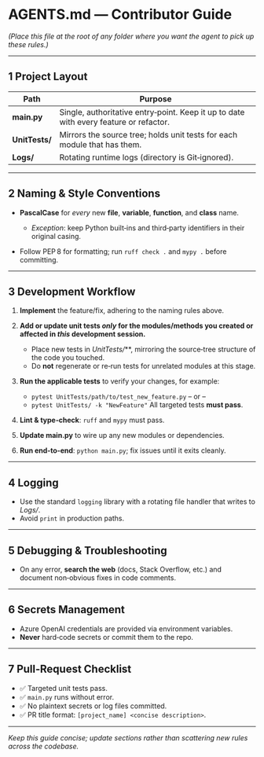 # AGENTS.md — Contributor Guide

*(Place this file at the root of any folder where you want the agent to pick up these rules.)*

---

## 1  Project Layout

| Path           | Purpose                                                                               |
| -------------- | ------------------------------------------------------------------------------------- |
| **main.py**    | Single, authoritative entry‑point. Keep it up to date with every feature or refactor. |
| **UnitTests/** | Mirrors the source tree; holds unit tests for each module that has them.              |
| **Logs/**      | Rotating runtime logs (directory is Git‑ignored).                                     |

---

## 2  Naming & Style Conventions

* **PascalCase** for *every* new **file**, **variable**, **function**, and **class** name.

  * *Exception*: keep Python built‑ins and third‑party identifiers in their original casing.
* Follow PEP 8 for formatting; run `ruff check .` and `mypy .` before committing.

---

## 3  Development Workflow

1. **Implement** the feature/fix, adhering to the naming rules above.

2. **Add or update unit tests *only* for the modules/methods you created or affected in *this* development session.**

   * Place new tests in *UnitTests/*\*\*, mirroring the source‑tree structure of the code you touched.
   * Do **not** regenerate or re‑run tests for unrelated modules at this stage.

3. **Run the applicable tests** to verify your changes, for example:

   * `pytest UnitTests/path/to/test_new_feature.py` – or –
   * `pytest UnitTests/ -k "NewFeature"`
     All targeted tests **must pass**.

4. **Lint & type‑check**: `ruff` and `mypy` must pass.

5. **Update main.py** to wire up any new modules or dependencies.

6. **Run end‑to‑end**: `python main.py`; fix issues until it exits cleanly.

---

## 4  Logging

* Use the standard `logging` library with a rotating file handler that writes to *Logs/*.
* Avoid `print` in production paths.

---

## 5  Debugging & Troubleshooting

* On any error, **search the web** (docs, Stack Overflow, etc.) and document non‑obvious fixes in code comments.

---

## 6  Secrets Management

* Azure OpenAI credentials are provided via environment variables.
* **Never** hard‑code secrets or commit them to the repo.

---

## 7  Pull‑Request Checklist

* ✅ Targeted unit tests pass.
* ✅ `main.py` runs without error.
* ✅ No plaintext secrets or log files committed.
* ✅ PR title format: `[project_name] <concise description>`.

---

*Keep this guide concise; update sections rather than scattering new rules across the codebase.*

